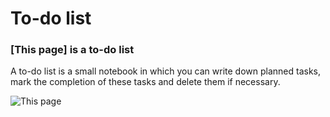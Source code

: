 # To-do list

### [This page] is a to-do list

A to-do list is a small notebook in which you can write down planned tasks, mark the completion of these tasks and delete them if necessary.

















![This page]()
